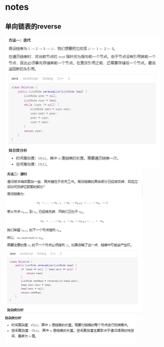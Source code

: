 # notes

## 单向链表的reverse

![迭代](./screenshot-leetcode.cn-2023.01.17-16_38_50.png)
![递归_1](./screenshot-leetcode.cn-2023.01.17-16_39_39.png)
![递归_2](./screenshot-leetcode.cn-2023.01.17-16_40_35.png)